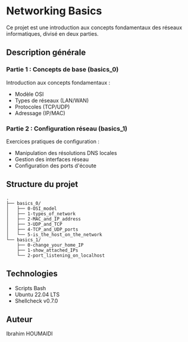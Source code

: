 # Networking Basics

Ce projet est une introduction aux concepts fondamentaux des réseaux informatiques, divisé en deux parties.

## Description générale

### Partie 1 : Concepts de base (basics_0)
Introduction aux concepts fondamentaux :
* Modèle OSI
* Types de réseaux (LAN/WAN)
* Protocoles (TCP/UDP)
* Adressage (IP/MAC)

### Partie 2 : Configuration réseau (basics_1)
Exercices pratiques de configuration :
* Manipulation des résolutions DNS locales
* Gestion des interfaces réseau
* Configuration des ports d'écoute

## Structure du projet

```
.
├── basics_0/
│   ├── 0-OSI_model
│   ├── 1-types_of_network
│   ├── 2-MAC_and_IP_address
│   ├── 3-UDP_and_TCP
│   ├── 4-TCP_and_UDP_ports
│   └── 5-is_the_host_on_the_network
└── basics_1/
    ├── 0-change_your_home_IP
    ├── 1-show_attached_IPs
    └── 2-port_listening_on_localhost
```

## Technologies
* Scripts Bash
* Ubuntu 22.04 LTS
* Shellcheck v0.7.0

## Auteur
Ibrahim HOUMAIDI